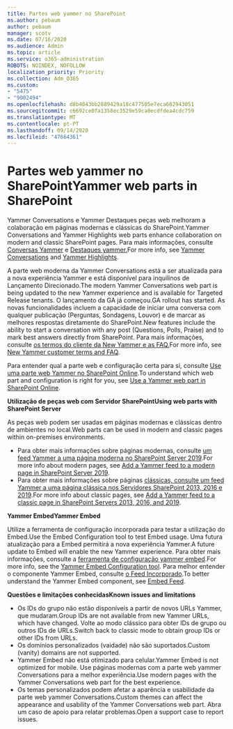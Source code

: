 ```yaml
---
title: Partes web yammer no SharePoint
ms.author: pebaum
author: pebaum
manager: scotv
ms.date: 07/16/2020
ms.audience: Admin
ms.topic: article
ms.service: o365-administration
ROBOTS: NOINDEX, NOFOLLOW
localization_priority: Priority
ms.collection: Adm_O365
ms.custom:
- "5475"
- "9002494"
ms.openlocfilehash: d8b4043bb2889429a18c477505e7eca662943051
ms.sourcegitcommit: c6692ce0fa1358ec3529e59ca0ecdfdea4cdc759
ms.translationtype: MT
ms.contentlocale: pt-PT
ms.lasthandoff: 09/14/2020
ms.locfileid: "47664361"
---
```

# <a name="yammer-web-parts-in-sharepoint"></a><span data-ttu-id="d7be8-102">Partes web yammer no SharePoint</span><span class="sxs-lookup"><span data-stu-id="d7be8-102">Yammer web parts in SharePoint</span></span>

<span data-ttu-id="d7be8-103">Yammer Conversations e Yammer Destaques peças web melhoram a colaboração em páginas modernas e clássicas do SharePoint.</span><span class="sxs-lookup"><span data-stu-id="d7be8-103">Yammer Conversations and Yammer Highlights web parts enhance collaboration on modern and classic SharePoint pages.</span></span> <span data-ttu-id="d7be8-104">Para mais informações, consulte [Conversas Yammer](https://support.microsoft.com/office/use-a-yammer-web-part-in-sharepoint-online-a53cfa0c-3d09-42c8-a286-1038a81c59da#conversations) e [Destaques yammer.](https://support.microsoft.com/office/use-a-yammer-web-part-in-sharepoint-online-a53cfa0c-3d09-42c8-a286-1038a81c59da#highlights)</span><span class="sxs-lookup"><span data-stu-id="d7be8-104">For more info, see [Yammer Conversations](https://support.microsoft.com/office/use-a-yammer-web-part-in-sharepoint-online-a53cfa0c-3d09-42c8-a286-1038a81c59da#conversations)  and  [Yammer Highlights](https://support.microsoft.com/office/use-a-yammer-web-part-in-sharepoint-online-a53cfa0c-3d09-42c8-a286-1038a81c59da#highlights).</span></span>    

<span data-ttu-id="d7be8-105">A parte web moderna da Yammer Conversations está a ser atualizada para a nova experiência Yammer e está disponível para inquilinos de Lançamento Direcionado.</span><span class="sxs-lookup"><span data-stu-id="d7be8-105">The modern Yammer Conversations web part is being updated to the new Yammer experience and is available for Targeted Release tenants.</span></span> <span data-ttu-id="d7be8-106">O lançamento da GA já começou.</span><span class="sxs-lookup"><span data-stu-id="d7be8-106">GA rollout has started.</span></span> <span data-ttu-id="d7be8-107">As novas funcionalidades incluem a capacidade de iniciar uma conversa com qualquer publicação (Perguntas, Sondagens, Louvor) e de marcar as melhores respostas diretamente do SharePoint.</span><span class="sxs-lookup"><span data-stu-id="d7be8-107">New features include the ability to start a conversation with any post (Questions, Polls, Praise) and to mark best answers directly from SharePoint.</span></span> <span data-ttu-id="d7be8-108">Para mais informações, consulte [os termos do cliente da New Yammer e as FAQ.](https://docs.microsoft.com/yammer/get-started-with-yammer/newyammer-faq)</span><span class="sxs-lookup"><span data-stu-id="d7be8-108">For more info, see [New Yammer customer terms and FAQ](https://docs.microsoft.com/yammer/get-started-with-yammer/newyammer-faq).</span></span>

 <span data-ttu-id="d7be8-109">Para entender qual a parte web e configuração certa para si, consulte [Use uma parte web Yammer no SharePoint Online](https://support.microsoft.com/office/use-a-yammer-web-part-in-sharepoint-online-a53cfa0c-3d09-42c8-a286-1038a81c59da).</span><span class="sxs-lookup"><span data-stu-id="d7be8-109">To understand which web part and configuration is right for you, see [Use a Yammer web part in SharePoint Online](https://support.microsoft.com/office/use-a-yammer-web-part-in-sharepoint-online-a53cfa0c-3d09-42c8-a286-1038a81c59da).</span></span>  

<span data-ttu-id="d7be8-110">**Utilização de peças web com Servidor SharePoint**</span><span class="sxs-lookup"><span data-stu-id="d7be8-110">**Using web parts with SharePoint Server**</span></span>  

<span data-ttu-id="d7be8-111">As peças web podem ser usadas em páginas modernas e clássicas dentro de ambientes no local.</span><span class="sxs-lookup"><span data-stu-id="d7be8-111">Web parts can be used in modern and classic pages within on-premises environments.</span></span>

- <span data-ttu-id="d7be8-112">Para obter mais informações sobre páginas modernas, consulte [um feed Yammer a uma página moderna no SharePoint Server 2019](https://docs.microsoft.com/yammer/integrate-yammer-with-other-apps/embed-a-feed-into-a-sharepoint-site#add-a-yammer-feed-to-a-modern-page-in-sharepoint-server-2019).</span><span class="sxs-lookup"><span data-stu-id="d7be8-112">For more info about modern pages, see [Add a Yammer feed to a modern page in SharePoint Server 2019](https://docs.microsoft.com/yammer/integrate-yammer-with-other-apps/embed-a-feed-into-a-sharepoint-site#add-a-yammer-feed-to-a-modern-page-in-sharepoint-server-2019).</span></span> 
- <span data-ttu-id="d7be8-113">Para obter mais informações sobre páginas [clássicas, consulte um feed Yammer a uma página clássica nos Servidores SharePoint 2013, 2016 e 2019](https://docs.microsoft.com/yammer/integrate-yammer-with-other-apps/embed-a-feed-into-a-sharepoint-site#add-a-yammer-feed-to-a-classic-page-in-sharepoint-servers-2013-2016-and-2019).</span><span class="sxs-lookup"><span data-stu-id="d7be8-113">For more info about classic pages, see [Add a Yammer feed to a classic page in SharePoint Servers 2013, 2016, and 2019](https://docs.microsoft.com/yammer/integrate-yammer-with-other-apps/embed-a-feed-into-a-sharepoint-site#add-a-yammer-feed-to-a-classic-page-in-sharepoint-servers-2013-2016-and-2019).</span></span>

<span data-ttu-id="d7be8-114">**Yammer Embed**</span><span class="sxs-lookup"><span data-stu-id="d7be8-114">**Yammer Embed**</span></span>  

<span data-ttu-id="d7be8-115">Utilize a ferramenta de configuração incorporada para testar a utilização do Embed.</span><span class="sxs-lookup"><span data-stu-id="d7be8-115">Use the Embed Configuration tool to test Embed usage.</span></span> <span data-ttu-id="d7be8-116">Uma futura atualização para a Embed permitirá a nova experiência Yammer.</span><span class="sxs-lookup"><span data-stu-id="d7be8-116">A future update to Embed will enable the new Yammer experience.</span></span> <span data-ttu-id="d7be8-117">Para obter mais informações, consulte a [ferramenta de configuração yammer embed](https://aka.ms/YammerEmbedConfigureTool).</span><span class="sxs-lookup"><span data-stu-id="d7be8-117">For more info, see the [Yammer Embed Configuration tool](https://aka.ms/YammerEmbedConfigureTool).</span></span> <span data-ttu-id="d7be8-118">Para melhor entender o componente Yammer Embed, consulte [o Feed Incorporado](https://aka.ms/YammerDevDocs).</span><span class="sxs-lookup"><span data-stu-id="d7be8-118">To better understand the Yammer Embed component, see [Embed Feed](https://aka.ms/YammerDevDocs).</span></span>

<span data-ttu-id="d7be8-119">**Questões e limitações conhecidas**</span><span class="sxs-lookup"><span data-stu-id="d7be8-119">**Known issues and limitations**</span></span>

- <span data-ttu-id="d7be8-120">Os IDs do grupo não estão disponíveis a partir de novos URLs Yammer, que mudaram.</span><span class="sxs-lookup"><span data-stu-id="d7be8-120">Group IDs are not available from new Yammer URLs, which have changed.</span></span> <span data-ttu-id="d7be8-121">Volte ao modo clássico para obter IDs de grupo ou outros IDs de URLs.</span><span class="sxs-lookup"><span data-stu-id="d7be8-121">Switch back to classic mode to obtain group IDs or other IDs from URLs.</span></span>
- <span data-ttu-id="d7be8-122">Os domínios personalizados (vaidade) não são suportados.</span><span class="sxs-lookup"><span data-stu-id="d7be8-122">Custom (vanity) domains are not supported.</span></span>
- <span data-ttu-id="d7be8-123">Yammer Embed não está otimizado para celular.</span><span class="sxs-lookup"><span data-stu-id="d7be8-123">Yammer Embed is not optimized for mobile.</span></span> <span data-ttu-id="d7be8-124">Use páginas modernas com a parte web yammer Conversations para a melhor experiência.</span><span class="sxs-lookup"><span data-stu-id="d7be8-124">Use modern pages with the Yammer Conversations web part for the best experience.</span></span>
- <span data-ttu-id="d7be8-125">Os temas personalizados podem afetar a aparência e usabilidade da parte web yammer Conversations.</span><span class="sxs-lookup"><span data-stu-id="d7be8-125">Custom themes can affect the appearance and usability of the Yammer Conversations web part.</span></span> <span data-ttu-id="d7be8-126">Abra um caso de apoio para relatar problemas.</span><span class="sxs-lookup"><span data-stu-id="d7be8-126">Open a support case to report issues.</span></span>